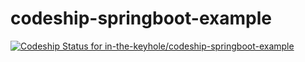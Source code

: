 # codeship-springboot-example
[ ![Codeship Status for in-the-keyhole/codeship-springboot-example](https://codeship.com/projects/4bce0b50-66fb-0133-5e48-5ef847086c15/status?branch=master)](https://codeship.com/projects/113991)
